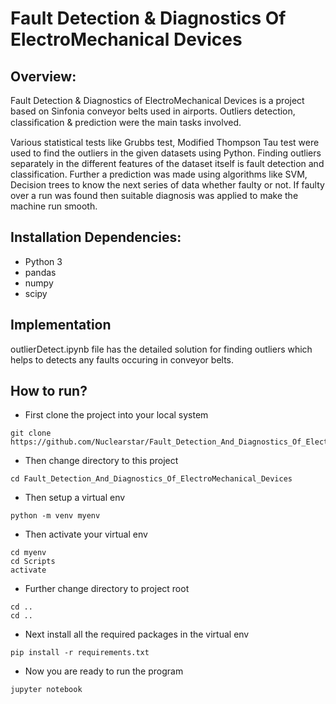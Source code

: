 # Fault Detection & Diagnostics Of ElectroMechanical Devices

## Overview:

Fault Detection & Diagnostics of ElectroMechanical Devices is a project based on Sinfonia conveyor belts used in airports. Outliers detection, classiﬁcation & prediction were the main tasks involved.

Various statistical tests like Grubbs test, Modified Thompson Tau test were used to find the outliers in the given datasets using Python. Finding outliers separately in the different features of the dataset itself is fault detection and classification. Further a prediction was made using algorithms like SVM, Decision trees to know the next series of data whether faulty or not. If faulty over a run was found then suitable diagnosis was applied to make the machine run smooth.

## Installation Dependencies:

- Python 3
- pandas
- numpy
- scipy

## Implementation

outlierDetect.ipynb file has the detailed solution for finding outliers which helps to detects any faults occuring in conveyor belts.

## How to run?

- First clone the project into your local system
```
git clone https://github.com/Nuclearstar/Fault_Detection_And_Diagnostics_Of_ElectroMechanical_Devices.git
```
- Then change directory to this project
```
cd Fault_Detection_And_Diagnostics_Of_ElectroMechanical_Devices
```
- Then setup a virtual env
```
python -m venv myenv
```
- Then activate your virtual env
```
cd myenv
cd Scripts
activate
```
- Further change directory to project root
```
cd ..
cd ..
```
- Next install all the required packages in the virtual env
```
pip install -r requirements.txt
```
- Now you are ready to run the program
```
jupyter notebook
```
